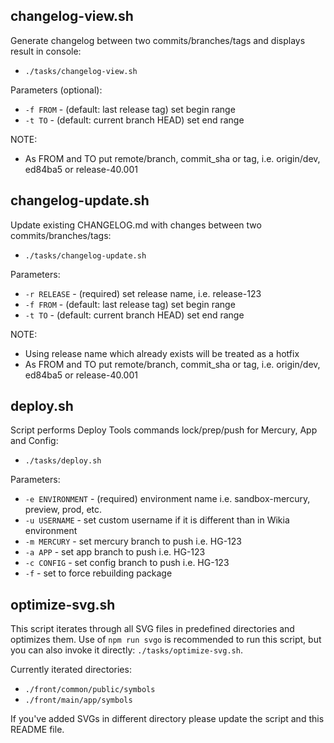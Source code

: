 ## changelog-view.sh
Generate changelog between two commits/branches/tags and displays result in console:

* `./tasks/changelog-view.sh`

Parameters (optional):
* `-f FROM` - (default: last release tag) set begin range
* `-t TO` - (default: current branch HEAD) set end range

NOTE:
* As FROM and TO put remote/branch, commit_sha or tag, i.e. origin/dev, ed84ba5 or release-40.001

## changelog-update.sh
Update existing CHANGELOG.md with changes between two commits/branches/tags:

* `./tasks/changelog-update.sh`

Parameters:
* `-r RELEASE` - (required) set release name, i.e. release-123
* `-f FROM` - (default: last release tag) set begin range
* `-t TO` - (default: current branch HEAD) set end range

NOTE:
* Using release name which already exists will be treated as a hotfix
* As FROM and TO put remote/branch, commit_sha or tag, i.e. origin/dev, ed84ba5 or release-40.001

## deploy.sh
Script performs Deploy Tools commands lock/prep/push for Mercury, App and Config:

* `./tasks/deploy.sh`

Parameters:
* `-e ENVIRONMENT` - (required) environment name i.e. sandbox-mercury, preview, prod, etc.
* `-u USERNAME` - set custom username if it is different than in Wikia environment
* `-m MERCURY` - set mercury branch to push i.e. HG-123
* `-a APP` - set app branch to push i.e. HG-123
* `-c CONFIG` - set config branch to push i.e. HG-123
* `-f` - set to force rebuilding package

## optimize-svg.sh
This script iterates through all SVG files in predefined directories and optimizes them.
Use of `npm run svgo` is recommended to run this script, but you can also invoke it directly: `./tasks/optimize-svg.sh`.

Currently iterated directories:
* `./front/common/public/symbols`
* `./front/main/app/symbols`

If you've added SVGs in different directory please update the script and this README file.
